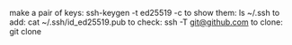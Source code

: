  make a pair of keys: ssh-keygen -t ed25519 -c <email>
to show them: ls ~/.ssh
to add: cat ~/.ssh/id_ed25519.pub
to check: ssh -T git@github.com
to clone: git clone
